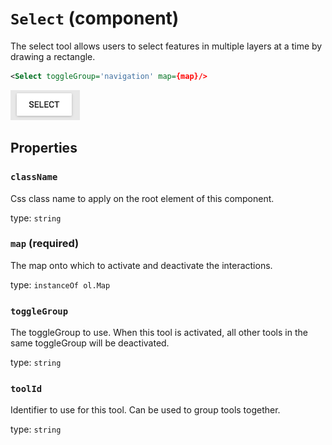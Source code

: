`Select` (component)
====================

The select tool allows users to select features in multiple layers at a time by drawing a rectangle.

```xml
<Select toggleGroup='navigation' map={map}/>
```

![Select](../Select.png)

Properties
----------

### `className`

Css class name to apply on the root element of this component.

type: `string`



### `map` (required)

The map onto which to activate and deactivate the interactions.

type: `instanceOf ol.Map`


### `toggleGroup`

The toggleGroup to use. When this tool is activated, all other tools in the same toggleGroup will be deactivated.

type: `string`


### `toolId`

Identifier to use for this tool. Can be used to group tools together.

type: `string`

